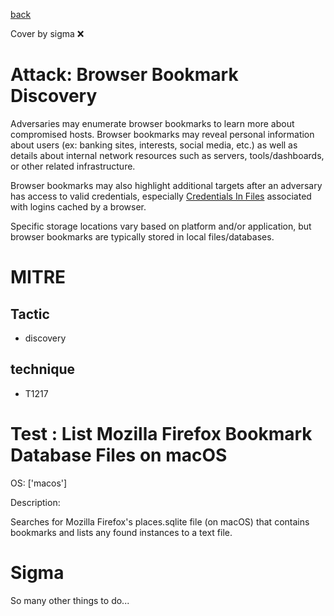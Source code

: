[back](../index.md)

Cover by sigma :x: 

# Attack: Browser Bookmark Discovery

 Adversaries may enumerate browser bookmarks to learn more about compromised hosts. Browser bookmarks may reveal personal information about users (ex: banking sites, interests, social media, etc.) as well as details about internal network resources such as servers, tools/dashboards, or other related infrastructure.

Browser bookmarks may also highlight additional targets after an adversary has access to valid credentials, especially [Credentials In Files](https://attack.mitre.org/techniques/T1552/001) associated with logins cached by a browser.

Specific storage locations vary based on platform and/or application, but browser bookmarks are typically stored in local files/databases.

# MITRE
## Tactic
  - discovery

## technique
  - T1217

# Test : List Mozilla Firefox Bookmark Database Files on macOS

OS: ['macos']

Description:

 Searches for Mozilla Firefox's places.sqlite file (on macOS) that contains bookmarks and lists any found instances to a text file.


# Sigma

 So many other things to do...